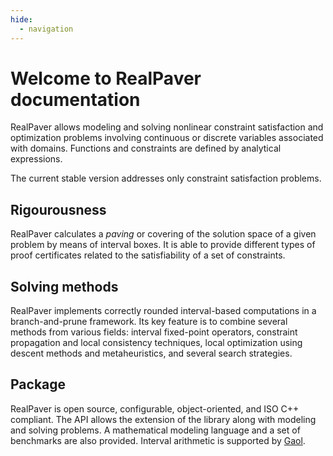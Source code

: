 ```yaml
---
hide:
  - navigation
---
```



# Welcome to RealPaver documentation

RealPaver allows modeling and solving nonlinear constraint satisfaction and optimization problems involving continuous or discrete variables associated with domains. Functions and constraints are defined by analytical expressions.

The current stable version addresses only constraint satisfaction problems.

## Rigourousness

RealPaver calculates a _paving_ or covering of the solution space of a given problem by means of interval boxes. It is able to provide different types of proof certificates related to the satisfiability of a set of constraints.

## Solving methods

RealPaver implements correctly rounded interval-based computations in a branch-and-prune framework. Its key feature is to combine several methods from various fields: interval fixed-point operators, constraint propagation and local consistency techniques, local optimization using descent methods and metaheuristics, and several search strategies.

## Package

RealPaver is open source, configurable, object-oriented, and ISO C++ compliant. The API allows the extension of the library along with modeling and solving problems. A mathematical modeling language and a set of benchmarks are also provided. Interval arithmetic is supported by [Gaol](https://github.com/goualard-f/GAOL).
